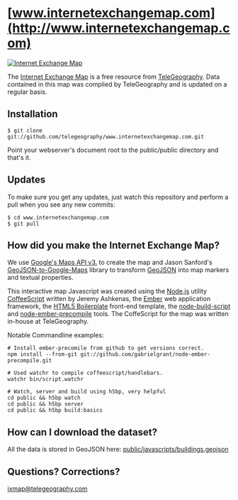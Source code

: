 [www.internetexchangemap.com](http://www.internetexchangemap.com)
===========================

[![Internet Exchange Map](http://25.media.tumblr.com/tumblr_mebndiuZYI1qcsswzo1_500.png)](http://www.internetexchangemap.com)

The [Internet Exchange Map](http://www.internetexchangemap.com) is a free resource from [TeleGeography](http://www.telegeography.com). Data contained in this map was complied by TeleGeography and is updated on a regular basis.


Installation
------------

    $ git clone git://github.com/telegeography/www.internetexchangemap.com.git

Point your webserver's document root to the public/public directory and that's it.


Updates
-------

To make sure you get any updates, just watch this repository and perform a pull when you see any new commits:

    $ cd www.internetexchangemap.com
    $ git pull

How did you make the Internet Exchange Map?
-------------------------------

We use [Google's Maps API v3.](http://code.google.com/apis/maps/documentation/javascript/) to create the map and Jason Sanford's [GeoJSON-to-Google-Maps](https://github.com/JasonSanford/GeoJSON-to-Google-Maps) library to transform [GeoJSON](http://www.geojson.org/geojson-spec.html) into map markers and textual properties.

This interactive map Javascript was created using the [Node.js](http://nodejs.org/) utility [CoffeeScript](http://coffeescript.org/) written by Jeremy Ashkenas, the [Ember](http://emberjs.com/) web application framework, the [HTML5 Boilerplate](http://html5boilerplate.com/) front-end template, the [node-build-script](https://github.com/h5bp/node-build-script) and [node-ember-precompile](https://github.com/gabrielgrant/node-ember-precompile) tools.  The CoffeScript for the map was written in-house at TeleGeography.

Notable Commandline examples:

	# Install ember-precomile from github to get versions correct.
	npm install --from-git git://github.com/gabrielgrant/node-ember-precompile.git
	
	# Used watchr to compile coffeescript/handlebars.
	watchr bin/script.watchr
	
	# Watch, server and build using h5bp, very helpful
	cd public && h5bp watch
	cd public && h5bp server
	cd public && h5bp build:basics


How can I download the dataset?
--------------------------------------------------

All the data is stored in GeoJSON here: [public/javascripts/buildings.geojson](https://raw.github.com/telegeography/www.internetexchangemap.com/master/public/javascripts/buildings.geojson)



Questions? Corrections?
------------------------

[ixmap@telegeography.com](mailto:ixmap@telegeography.com)
